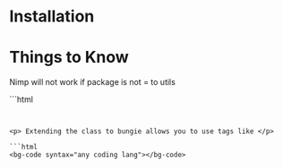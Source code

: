 <h1> Installation</h1>

<h1>Things to Know </h1>
<p> Nimp will not work if package is not = to utils</p>
  ```html

  <nimp-import package="utils" extension="bungie" viewport="4" ></nimp-import >
  ```
  
  
<p> Extending the class to bungie allows you to use tags like </p>

 ```html
  <bg-code syntax="any coding lang"></bg-code>
```


